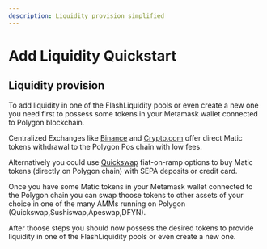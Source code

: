 ```yaml
---
description: Liquidity provision simplified
---
```


# Add Liquidity Quickstart

## Liquidity provision

To add liquidity in one of the FlashLiquidity pools or even create a new one you need first to possess some tokens in your Metamask wallet connected to Polygon blockchain.

Centralized Exchanges like [Binance](https://www.binance.com) and [Crypto.com](https://crypto.com) offer direct Matic tokens withdrawal to the Polygon Pos chain with low fees.

Alternatively you could use [Quickswap](https://quickswap.exchange) fiat-on-ramp options to buy Matic tokens (directly on Polygon chain) with SEPA deposits or credit card.

Once you have some Matic tokens in your Metamask wallet connected to the Polygon chain you can swap thoose tokens to other assets of your choice in one of the many AMMs running on Polygon (Quickswap,Sushiswap,Apeswap,DFYN).

After thoose steps you should now possess the desired tokens to provide liquidity in one of the FlashLiquidity pools or even create a new one.



&#x20;  &#x20;
